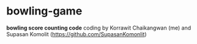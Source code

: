 # bowling-game
__bowling score counting code__
coding by Korrawit Chaikangwan (me) and Supasan Komolit (https://github.com/SupasanKomonlit)
